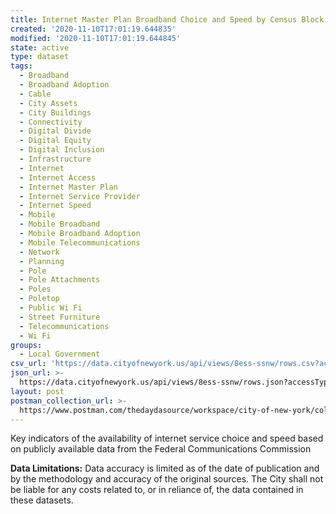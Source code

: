 ```yaml
---
title: Internet Master Plan Broadband Choice and Speed by Census Block
created: '2020-11-10T17:01:19.644835'
modified: '2020-11-10T17:01:19.644845'
state: active
type: dataset
tags:
  - Broadband
  - Broadband Adoption
  - Cable
  - City Assets
  - City Buildings
  - Connectivity
  - Digital Divide
  - Digital Equity
  - Digital Inclusion
  - Infrastructure
  - Internet
  - Internet Access
  - Internet Master Plan
  - Internet Service Provider
  - Internet Speed
  - Mobile
  - Mobile Broadband
  - Mobile Broadband Adoption
  - Mobile Telecommunications
  - Network
  - Planning
  - Pole
  - Pole Attachments
  - Poles
  - Poletop
  - Public Wi Fi
  - Street Furniture
  - Telecommunications
  - Wi Fi
groups:
  - Local Government
csv_url: 'https://data.cityofnewyork.us/api/views/8ess-ssnw/rows.csv?accessType=DOWNLOAD'
json_url: >-
  https://data.cityofnewyork.us/api/views/8ess-ssnw/rows.json?accessType=DOWNLOAD
layout: post
postman_collection_url: >-
  https://www.postman.com/thedaydasource/workspace/city-of-new-york/collection/15909983-96dd13e3-2c49-49d6-aabb-2fd9fd92a511
---
```

Key indicators of the availability of internet service choice and speed based on publicly available data from the Federal Communications Commission

</p>
<b>Data Limitations:</b> Data accuracy is limited as of the date of publication and by the methodology and accuracy of the original sources.  The City shall not be liable for any costs related to, or in reliance of, the data contained in these datasets.
